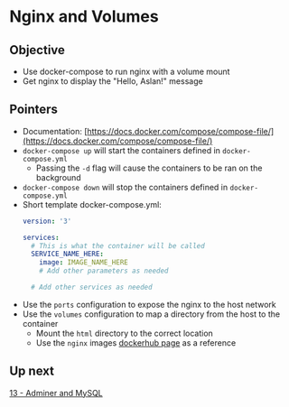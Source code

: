 # Nginx and Volumes

## Objective

* Use docker-compose to run nginx with a volume mount
* Get nginx to display the "Hello, Aslan!" message

## Pointers

* Documentation: [https://docs.docker.com/compose/compose-file/](https://docs.docker.com/compose/compose-file/)
* `docker-compose up` will start the containers defined in `docker-compose.yml`
    * Passing the `-d` flag will cause the containers to be ran on the background
* `docker-compose down` will stop the containers defined in `docker-compose.yml`
* Short template docker-compose.yml:
    ```yml
    version: '3'

    services:
      # This is what the container will be called
      SERVICE_NAME_HERE:
        image: IMAGE_NAME_HERE
        # Add other parameters as needed
    
      # Add other services as needed
    ```
* Use the `ports` configuration to expose the nginx to the host network
* Use the `volumes` configuration to map a directory from the host to the container
  * Mount the `html` directory to the correct location
  * Use the `nginx` images [dockerhub page](https://hub.docker.com/_/nginx) as a reference

## Up next

[13 - Adminer and MySQL](../13-AdminerAndMySQL/README.md)
